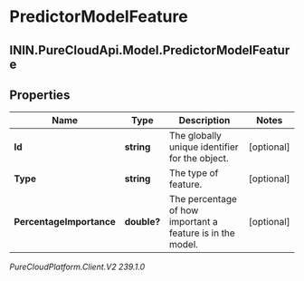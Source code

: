 # PredictorModelFeature

## ININ.PureCloudApi.Model.PredictorModelFeature

## Properties

|Name | Type | Description | Notes|
|------------ | ------------- | ------------- | -------------|
| **Id** | **string** | The globally unique identifier for the object. | [optional] |
| **Type** | **string** | The type of feature. | [optional] |
| **PercentageImportance** | **double?** | The percentage of how important a feature is in the model. | [optional] |



_PureCloudPlatform.Client.V2 239.1.0_
